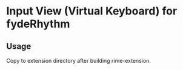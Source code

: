 # Input View (Virtual Keyboard) for fydeRhythm

## Usage
Copy to extension directory after building rime-extension.